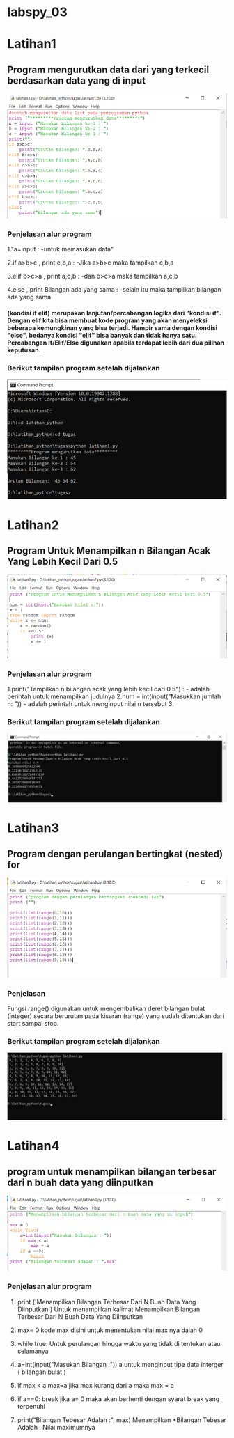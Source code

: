 # labspy_03
# Latihan1
## Program mengurutkan data dari yang terkecil berdasarkan data yang di input
![Gambar1](gambar1.png)
### Penjelasan alur program
1."a=input : -untuk memasukan data" <p>
2.if a>b>c , print c,b,a : -Jika a>b>c maka tampilkan c,b,a <p>
3.elif b>c>a , print a,c,b : -dan b>c>a maka tampilkan a,c,b <p>
4.else , print Bilangan ada yang sama : -selain itu  maka tampilkan bilangan ada yang sama<p>

#### (kondisi if elif) merupakan lanjutan/percabangan logika dari "kondisi if". Dengan elif kita bisa membuat kode program yang akan menyeleksi beberapa kemungkinan yang bisa terjadi. Hampir sama dengan kondisi "else", bedanya kondisi "elif" bisa banyak dan tidak hanya satu. Percabangan If/Elif/Else digunakan apabila terdapat lebih dari dua pilihan keputusan.
### Berikut tampilan program setelah dijalankan
![Gambar2](gambar2.png)

# Latihan2
## Program Untuk Menampilkan n Bilangan Acak Yang Lebih Kecil Dari 0.5
![Gambar3](gambar3.png)
### Penjelasan alur program
1.print("Tampilkan n bilangan acak yang lebih kecil dari 0.5") : - adalah perintah untuk menampilkan judulnya
2.num = int(input("Masukkan jumlah n: ")) - adalah perintah untuk menginput nilai n tersebut
3.
### Berikut tampilan program setelah dijalankan
![Gambar4](gambar4.png)

# Latihan3
## Program dengan perulangan bertingkat (nested) for
![Gambar5](gambar5.png)
### Penjelasan
Fungsi range() digunakan untuk mengembalikan deret bilangan bulat (integer) secara berurutan pada kisaran (range) yang sudah ditentukan dari start sampai stop.
### Berikut tampilan program setelah dijalankan
![Gambar6](gambar6.png)

# Latihan4
## program untuk menampilkan bilangan terbesar dari n buah data yang diinputkan
![Gambar7](gambar7.png)
### Penjelasan alur  program
1. print ('Menampilkan Bilangan Terbesar Dari N Buah Data Yang Diinputkan') Untuk menampilkan kalimat Menampilkan Bilangan Terbesar Dari N Buah Data Yang Diinputkan

2. max= 0 kode max disini untuk menentukan nilai max nya dalah 0

3. while true: Untuk perulangan hingga waktu yang tidak di tentukan atau selamanya

4. a=int(input("Masukan Bilangan :")) a untuk menginput tipe data interger ( bilangan bulat )

5. if max < a max=a jika max kurang dari a maka max = a

6. if a==0: break jika a= 0 maka akan berhenti dengan syarat break yang terpenuhi

7. print("Bilangan Tebesar Adalah :", max) Menampilkan *Bilangan Tebesar Adalah : Nilai maximumnya